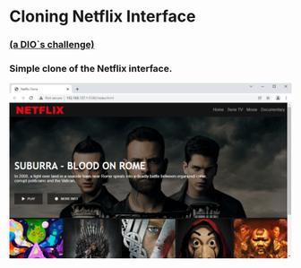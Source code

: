 # Cloning Netflix Interface
### <a href="https://digitalinnovation.one/">(a DIO`s challenge)</a>
### Simple clone of the Netflix interface.

![info](info.png)